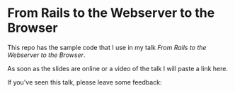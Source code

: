 # From Rails to the Webserver to the Browser

This repo has the sample code that I use in my talk *From Rails to the Webserver
to the Browser*.

As soon as the slides are online or a video of the talk I will paste a link
here.

If you've seen this talk, please leave some feedback:

<script src="http://speakerrate.com/talks/21651/widget.js" id="speakerrate-widget-21651"></script>

